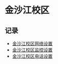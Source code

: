# 金沙江校区

## 记录
* [金沙江校区网络设置](network-settings-of-jinshajiang-campus.md)
* [金沙江校区监控设置](camera-settings-of-jinshajiang-campus.md)
* [金沙江校区电话设置](telephone-settings-of-jinshajiang-campus.md)

